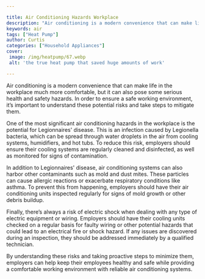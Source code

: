 ```yaml
---

title: Air Conditioning Hazards Workplace
description: "Air conditioning is a modern convenience that can make life in the workplace much more comfortable, but it can also pose some seri...get more detail"
keywords: air
tags: ["Heat Pump"]
author: Curtis
categories: ["Household Appliances"]
cover: 
 image: /img/heatpump/67.webp
 alt: 'the true heat pump that saved huge amounts of work'

---
```


Air conditioning is a modern convenience that can make life in the workplace much more comfortable, but it can also pose some serious health and safety hazards. In order to ensure a safe working environment, it’s important to understand these potential risks and take steps to mitigate them.

One of the most significant air conditioning hazards in the workplace is the potential for Legionnaires' disease. This is an infection caused by Legionella bacteria, which can be spread through water droplets in the air from cooling systems, humidifiers, and hot tubs. To reduce this risk, employers should ensure their cooling systems are regularly cleaned and disinfected, as well as monitored for signs of contamination. 

In addition to Legionnaires' disease, air conditioning systems can also harbor other contaminants such as mold and dust mites. These particles can cause allergic reactions or exacerbate respiratory conditions like asthma. To prevent this from happening, employers should have their air conditioning units inspected regularly for signs of mold growth or other debris buildup. 

Finally, there’s always a risk of electric shock when dealing with any type of electric equipment or wiring. Employers should have their cooling units checked on a regular basis for faulty wiring or other potential hazards that could lead to an electrical fire or shock hazard. If any issues are discovered during an inspection, they should be addressed immediately by a qualified technician. 

By understanding these risks and taking proactive steps to minimize them, employers can help keep their employees healthy and safe while providing a comfortable working environment with reliable air conditioning systems.
